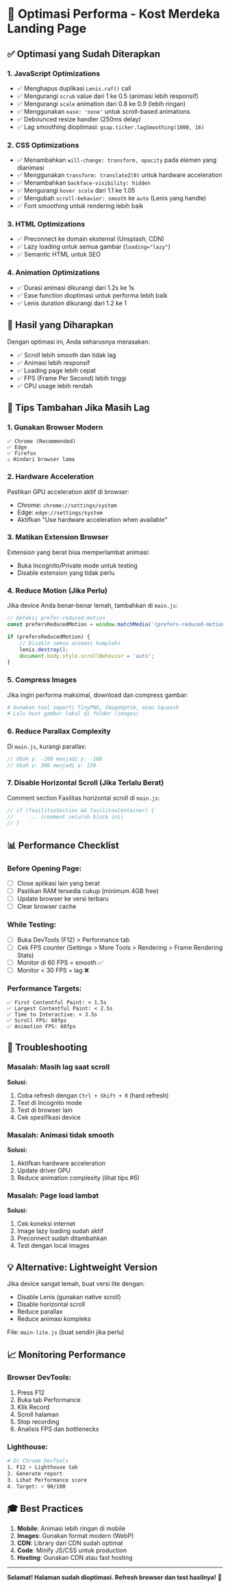 # 🚀 Optimasi Performa - Kost Merdeka Landing Page

## ✅ Optimasi yang Sudah Diterapkan

### 1. **JavaScript Optimizations**
- ✅ Menghapus duplikasi `Lenis.raf()` call
- ✅ Mengurangi `scrub` value dari 1 ke 0.5 (animasi lebih responsif)
- ✅ Mengurangi `scale` animation dari 0.8 ke 0.9 (lebih ringan)
- ✅ Menggunakan `ease: 'none'` untuk scroll-based animations
- ✅ Debounced resize handler (250ms delay)
- ✅ Lag smoothing dioptimasi: `gsap.ticker.lagSmoothing(1000, 16)`

### 2. **CSS Optimizations**
- ✅ Menambahkan `will-change: transform, opacity` pada elemen yang dianimasi
- ✅ Menggunakan `transform: translateZ(0)` untuk hardware acceleration
- ✅ Menambahkan `backface-visibility: hidden`
- ✅ Mengurangi `hover scale` dari 1.1 ke 1.05
- ✅ Mengubah `scroll-behavior: smooth` ke `auto` (Lenis yang handle)
- ✅ Font smoothing untuk rendering lebih baik

### 3. **HTML Optimizations**
- ✅ Preconnect ke domain eksternal (Unsplash, CDN)
- ✅ Lazy loading untuk semua gambar (`loading="lazy"`)
- ✅ Semantic HTML untuk SEO

### 4. **Animation Optimizations**
- ✅ Durasi animasi dikurangi dari 1.2s ke 1s
- ✅ Ease function dioptimasi untuk performa lebih baik
- ✅ Lenis duration dikurangi dari 1.2 ke 1

## 🎯 Hasil yang Diharapkan

Dengan optimasi ini, Anda seharusnya merasakan:
- ✅ Scroll lebih smooth dan tidak lag
- ✅ Animasi lebih responsif
- ✅ Loading page lebih cepat
- ✅ FPS (Frame Per Second) lebih tinggi
- ✅ CPU usage lebih rendah

## 🔧 Tips Tambahan Jika Masih Lag

### 1. Gunakan Browser Modern
```
✅ Chrome (Recommended)
✅ Edge
✅ Firefox
⚠️ Hindari browser lama
```

### 2. Hardware Acceleration
Pastikan GPU acceleration aktif di browser:
- Chrome: `chrome://settings/system`
- Edge: `edge://settings/system`
- Aktifkan "Use hardware acceleration when available"

### 3. Matikan Extension Browser
Extension yang berat bisa memperlambat animasi:
- Buka Incognito/Private mode untuk testing
- Disable extension yang tidak perlu

### 4. Reduce Motion (Jika Perlu)
Jika device Anda benar-benar lemah, tambahkan di `main.js`:

```javascript
// Deteksi prefer-reduced-motion
const prefersReducedMotion = window.matchMedia('(prefers-reduced-motion: reduce)').matches;

if (prefersReducedMotion) {
    // Disable semua animasi kompleks
    lenis.destroy();
    document.body.style.scrollBehavior = 'auto';
}
```

### 5. Compress Images
Jika ingin performa maksimal, download dan compress gambar:
```bash
# Gunakan tool seperti TinyPNG, ImageOptim, atau Squoosh
# Lalu host gambar lokal di folder /images/
```

### 6. Reduce Parallax Complexity
Di `main.js`, kurangi parallax:
```javascript
// Ubah y: -200 menjadi y: -100
// Ubah y: 300 menjadi y: 150
```

### 7. Disable Horizontal Scroll (Jika Terlalu Berat)
Comment section Fasilitas horizontal scroll di `main.js`:
```javascript
// if (fasilitasSection && fasilitasContainer) {
//     ... (comment seluruh block ini)
// }
```

## 📊 Performance Checklist

### Before Opening Page:
- [ ] Close aplikasi lain yang berat
- [ ] Pastikan RAM tersedia cukup (minimum 4GB free)
- [ ] Update browser ke versi terbaru
- [ ] Clear browser cache

### While Testing:
- [ ] Buka DevTools (F12) > Performance tab
- [ ] Cek FPS counter (Settings > More Tools > Rendering > Frame Rendering Stats)
- [ ] Monitor di 60 FPS = smooth ✅
- [ ] Monitor < 30 FPS = lag ❌

### Performance Targets:
```
✅ First Contentful Paint: < 1.5s
✅ Largest Contentful Paint: < 2.5s
✅ Time to Interactive: < 3.5s
✅ Scroll FPS: 60fps
✅ Animation FPS: 60fps
```

## 🐛 Troubleshooting

### Masalah: Masih lag saat scroll
**Solusi:**
1. Coba refresh dengan `Ctrl + Shift + R` (hard refresh)
2. Test di Incognito mode
3. Test di browser lain
4. Cek spesifikasi device

### Masalah: Animasi tidak smooth
**Solusi:**
1. Aktifkan hardware acceleration
2. Update driver GPU
3. Reduce animation complexity (lihat tips #6)

### Masalah: Page load lambat
**Solusi:**
1. Cek koneksi internet
2. Image lazy loading sudah aktif
3. Preconnect sudah ditambahkan
4. Test dengan local images

## 💡 Alternative: Lightweight Version

Jika device sangat lemah, buat versi lite dengan:
- Disable Lenis (gunakan native scroll)
- Disable horizontal scroll
- Reduce parallax
- Reduce animasi kompleks

File: `main-lite.js` (buat sendiri jika perlu)

## 📈 Monitoring Performance

### Browser DevTools:
1. Press F12
2. Buka tab Performance
3. Klik Record
4. Scroll halaman
5. Stop recording
6. Analisis FPS dan bottlenecks

### Lighthouse:
```bash
# Di Chrome DevTools
1. F12 > Lighthouse tab
2. Generate report
3. Lihat Performance score
4. Target: > 90/100
```

## 🎓 Best Practices

1. **Mobile**: Animasi lebih ringan di mobile
2. **Images**: Gunakan format modern (WebP)
3. **CDN**: Library dari CDN sudah optimal
4. **Code**: Minify JS/CSS untuk production
5. **Hosting**: Gunakan CDN atau fast hosting

---

**Selamat! Halaman sudah dioptimasi. Refresh browser dan test hasilnya!** 🚀

